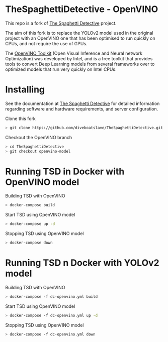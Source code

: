 # TheSpaghettiDetective - OpenVINO
This repo is a fork of [The Spaghetti Detective](https://github.com/TheSpaghettiDetective/TheSpaghettiDetective) project. 

The aim of this fork is to replace the YOLOv2 model used in the original project with an OpenVINO one that has been optimised to run quickly on CPUs, and not require the use of GPUs.

The [OpenVINO Toolkit](https://software.intel.com/en-us/openvino-toolkit) (Open Visual Inference and Neural network Optimization) was developed by Intel, and is a free toolkit that provides tools to convert Deep Learning models from several frameworks over to optimized models that run very quickly on Intel CPUs.

# Installing
See the documentation at [The Spaghetti Detective](https://github.com/TheSpaghettiDetective/TheSpaghettiDetective) for detailed information regarding software and hardware requirements, and server configuration.


Clone this fork
```bash
> git clone https://github.com/diveboatslave/TheSpaghettiDetective.git
```

Checkout the OpenVINO branch
```bash
> cd TheSpaghettiDetective
> git checkout openvino-model
```
# Running TSD in Docker with OpenVINO model

Building TSD with OpenVINO
```bash
> docker-compose build
```

Start TSD using OpenVINO model
```bash
> docker-compose up -d
```

Stopping TSD using OpenVINO model
```bash
> docker-compose down
```


# Running TSD n Docker with YOLOv2 model
Building TSD with OpenVINO
```bash
> docker-compose -f dc-openvino.yml build
```

Start TSD using OpenVINO model
```bash
> docker-compose -f dc-openvino.yml up -d
```

Stopping TSD using OpenVINO model
```bash
> docker-compose -f dc-openvino.yml down
```




